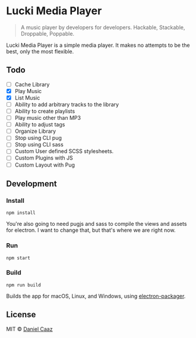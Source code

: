 # Lucki Media Player

> A music player by developers for developers. Hackable, Stackable, Droppable, Poppable.

Lucki Media Player is a simple media player. It makes no attempts to be the best, only the most flexible.

## Todo
- [ ] Cache Library
- [x] Play Music
- [x] List Music
- [ ] Ability to add arbitrary tracks to the library
- [ ] Ability to create playlists
- [ ] Play music other than MP3
- [ ] Ability to adjust tags
- [ ] Organize Library
- [ ] Stop using CLI pug
- [ ] Stop using CLI sass
- [ ] Custom User defined SCSS stylesheets.
- [ ] Custom Plugins with JS
- [ ] Custom Layout with Pug

## Development

### Install

`npm install`

You're also going to need pugjs and sass to compile the views and assets for electron.
I want to change that, but that's where we are right now.

### Run

`npm start`

### Build

`npm run build`

Builds the app for macOS, Linux, and Windows, using [electron-packager](https://github.com/electron-userland/electron-packager).


## License

MIT © [Daniel Caaz](https://caaz.me)
